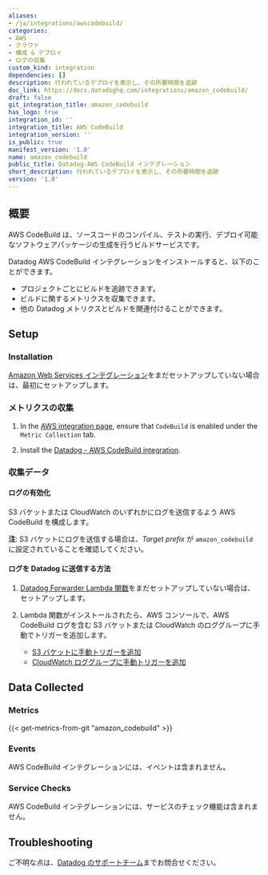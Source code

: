 ```yaml
---
aliases:
- /ja/integrations/awscodebuild/
categories:
- AWS
- クラウド
- 構成 & デプロイ
- ログの収集
custom_kind: integration
dependencies: []
description: 行われているデプロイを表示し、その所要時間を追跡
doc_link: https://docs.datadoghq.com/integrations/amazon_codebuild/
draft: false
git_integration_title: amazon_codebuild
has_logo: true
integration_id: ''
integration_title: AWS CodeBuild
integration_version: ''
is_public: true
manifest_version: '1.0'
name: amazon_codebuild
public_title: Datadog-AWS CodeBuild インテグレーション
short_description: 行われているデプロイを表示し、その所要時間を追跡
version: '1.0'
---
```


<!--  SOURCED FROM https://github.com/DataDog/dogweb -->
## 概要

AWS CodeBuild は、ソースコードのコンパイル、テストの実行、デプロイ可能なソフトウェアパッケージの生成を行うビルドサービスです。

Datadog AWS CodeBuild インテグレーションをインストールすると、以下のことができます。

- プロジェクトごとにビルドを追跡できます。
- ビルドに関するメトリクスを収集できます。
- 他の Datadog メトリクスとビルドを関連付けることができます。

## Setup

### Installation

[Amazon Web Services インテグレーション][1]をまだセットアップしていない場合は、最初にセットアップします。

### メトリクスの収集

1. In the [AWS integration page][2], ensure that `CodeBuild` is enabled under the `Metric Collection` tab.

2. Install the [Datadog - AWS CodeBuild integration][3].

### 収集データ

#### ログの有効化

S3 バケットまたは CloudWatch のいずれかにログを送信するよう AWS CodeBuild を構成します。

**注**: S3 バケットにログを送信する場合は、_Target prefix_ が `amazon_codebuild` に設定されていることを確認してください。

#### ログを Datadog に送信する方法

1. [Datadog Forwarder Lambda 関数][4]をまだセットアップしていない場合は、セットアップします。
2. Lambda 関数がインストールされたら、AWS コンソールで、AWS CodeBuild ログを含む S3 バケットまたは CloudWatch のロググループに手動でトリガーを追加します。

    - [S3 バケットに手動トリガーを追加][5]
    - [CloudWatch ロググループに手動トリガーを追加][6]

## Data Collected

### Metrics
{{< get-metrics-from-git "amazon_codebuild" >}}


### Events

AWS CodeBuild インテグレーションには、イベントは含まれません。

### Service Checks

AWS CodeBuild インテグレーションには、サービスのチェック機能は含まれません。

## Troubleshooting

ご不明な点は、[Datadog のサポートチーム][8]までお問合せください。

[1]: https://docs.datadoghq.com/ja/integrations/amazon_web_services/
[2]: https://app.datadoghq.com/integrations/amazon-web-services
[3]: https://app.datadoghq.com/integrations/amazon-codebuild
[4]: https://docs.datadoghq.com/ja/logs/guide/forwarder/
[5]: https://docs.datadoghq.com/ja/integrations/amazon_web_services/?tab=allpermissions#collecting-logs-from-s3-buckets
[6]: https://docs.datadoghq.com/ja/integrations/amazon_web_services/?tab=allpermissions#collecting-logs-from-cloudwatch-log-group
[7]: https://github.com/DataDog/dogweb/blob/prod/integration/amazon_codebuild/amazon_codebuild_metadata.csv
[8]: https://docs.datadoghq.com/ja/help/